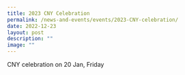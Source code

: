 ```yaml
---
title: 2023 CNY Celebration
permalink: /news-and-events/events/2023-CNY-celebration/
date: 2022-12-23
layout: post
description: ""
image: ""
---
```


CNY celebration on 20 Jan, Friday